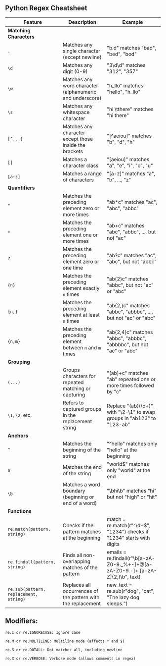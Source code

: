 ## Python Regex Cheatsheet

| Feature                | Description                                    | Example                     |
|-----------------------|-------------------------------------------------|-----------------------------|
| **Matching Characters**  |                                                |                             |
| `.`                   | Matches any single character (except newline)  | "b.d" matches "bad", "bed", "bod" |
| `\d`                   | Matches any digit (0-9)                         | "3\d\d" matches "312", "357" |
| `\w`                   | Matches any word character (alphanumeric and underscore) | "h_llo" matches "hello", "h_llo" |
| `\s`                   | Matches any whitespace character                  | "hi \tthere" matches "hi    there" |
| `[^...]`              | Matches any character except those inside the brackets | "[^aeiou]" matches "b", "d", "h" |
| `[]`                   | Matches a character class                        | "[aeiou]" matches "a", "e", "i", "o", "u" |
| `[a-z]`                 | Matches a range of characters                    | "[a-z]" matches "a", "b", ..., "z" |
| **Quantifiers**         |                                                |                             |
| `*`                   | Matches the preceding element zero or more times  | "ab*c" matches "ac", "abc", "abbc" |
| `+`                   | Matches the preceding element one or more times | "ab+c" matches "abc", "abbc", ..., but not "ac" |
| `?`                   | Matches the preceding element zero or one time  | "ab?c" matches "ac", "abc", but not "abbc" |
| `{n}`                  | Matches the preceding element exactly `n` times | "ab{2}c" matches "abbc", but not "ac" or "abc" |
| `{n,}`                  | Matches the preceding element at least `n` times | "ab{2,}c" matches "abbc", "abbbc", ..., but not "ac" or "abc" |
| `{n,m}`                 | Matches the preceding element between `n` and `m` times | "ab{2,4}c" matches "abbc", "abbbc", "abbbbc", but not "ac" or "abc" |
| **Grouping**            |                                                |                             |
| `(...)`                | Groups characters for repeated matching or capturing | "(ab)+c" matches "ab" repeated one or more times followed by "c" |
| `\1`, `\2`, etc.        | Refers to captured groups in the replacement string | Replace "(ab)(\d+)" with "\2-\1" to swap groups in "ab123" to "123-ab" |
| **Anchors**             |                                                |                             |
| `^`                   | Matches the beginning of the string              | "^hello" matches only "hello" at the beginning |
| `$`                   | Matches the end of the string                  | "world$" matches only "world" at the end |
| `\b`                   | Matches a word boundary (beginning or end of a word) | "\bhi\b" matches "hi" but not "high" or "hit" |
| **Functions**           |                                                |                             |
| `re.match(pattern, string)` | Checks if the pattern matches at the beginning | match = re.match(r"^\d+$", "1234") checks if "1234" starts with digits |
| `re.findall(pattern, string)` | Finds all non-overlapping matches of the pattern | emails = re.findall(r"\b[a-zA-Z0-9._%+-]+@[a-zA-Z0-9.-]+\.[a-zA-Z]{2,}\b", text) |
| `re.sub(pattern, replacement, string)` | Replaces all occurrences of the pattern with the replacement | new_text = re.sub(r"dog", "cat", "The lazy dog sleeps.") |

## Modifiers:
```
re.I or re.IGNORECASE: Ignore case

re.M or re.MULTILINE: Multiline mode (affects ^ and $)

re.S or re.DOTALL: Dot matches all, including newline

re.X or re.VERBOSE: Verbose mode (allows comments in regex)
```